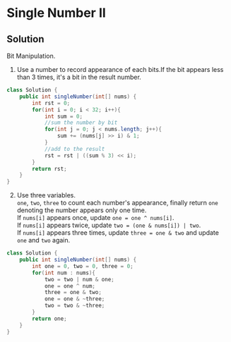 # Single Number II

## Solution
Bit Manipulation.
1. Use a number to record appearance of each bits.If the bit appears less than 3 times, it's a bit in the result number.  
```java
class Solution {
    public int singleNumber(int[] nums) {
        int rst = 0;
        for(int i = 0; i < 32; i++){
            int sum = 0;
            //sum the number by bit
            for(int j = 0; j < nums.length; j++){
                sum += (nums[j] >> i) & 1;
            }
            //add to the result
            rst = rst | ((sum % 3) << i);
        }
        return rst;
    }
}
```
2. Use three variables.  
`one`, `two`, `three` to count each number's appearance, finally return `one` denoting the number appears only one time.  
If `nums[i]` appears once, update `one = one ^ nums[i]`.  
If `nums[i]` appears  twice, update `two = (one & nums[i]) | two`.  
If `nums[i]` appears three times, update `three = one & two` and update `one` and `two` again.  
```java
class Solution {
    public int singleNumber(int[] nums) {
        int one = 0, two = 0, three = 0;
        for(int num : nums){
            two = two | num & one;
            one = one ^ num;
            three = one & two;
            one = one & ~three;
            two = two & ~three;
        }
        return one;
    }
}
```
